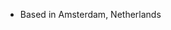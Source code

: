 - Based in Amsterdam, Netherlands

<!---
WesPr/WesPr is a ✨ special ✨ repository because its `README.md` (this file) appears on your GitHub profile.
You can click the Preview link to take a look at your changes.
--->
